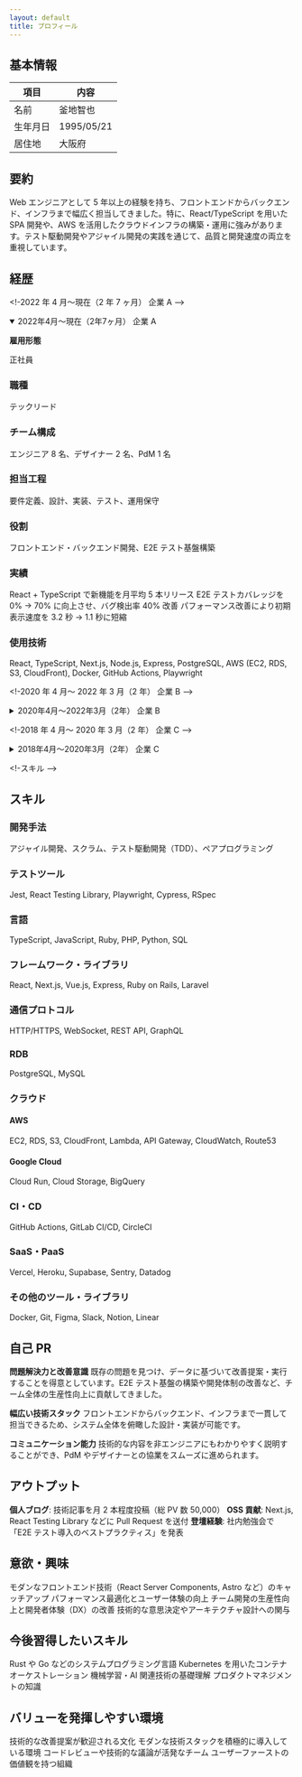 ```yaml
---
layout: default
title: プロフィール
---
```


## 基本情報

| 項目     | 内容       |
| -------- | ---------- |
| 名前     | 釜地智也   |
| 生年月日 | 1995/05/21 |
| 居住地   | 大阪府     |

## 要約

Web エンジニアとして 5 年以上の経験を持ち、フロントエンドからバックエンド、インフラまで幅広く担当してきました。特に、React/TypeScript を用いた SPA 開発や、AWS を活用したクラウドインフラの構築・運用に強みがあります。テスト駆動開発やアジャイル開発の実践を通じて、品質と開発速度の両立を重視しています。

## 経歴

<!-2022 年 4 月～現在（2 年 7 ヶ月） 企業 A -->

<details class="job-history" open markdown="1">
<summary>2022年4月～現在（2年7ヶ月） 企業 A</summary>

**雇用形態**

正社員

### 職種

テックリード

### チーム構成

エンジニア 8 名、デザイナー 2 名、PdM 1 名

### 担当工程

要件定義、設計、実装、テスト、運用保守

### 役割

フロントエンド・バックエンド開発、E2E テスト基盤構築

### 実績

React + TypeScript で新機能を月平均 5 本リリース
E2E テストカバレッジを 0% → 70% に向上させ、バグ検出率 40% 改善
パフォーマンス改善により初期表示速度を 3.2 秒 → 1.1 秒に短縮

### 使用技術

React, TypeScript, Next.js, Node.js, Express, PostgreSQL, AWS (EC2, RDS, S3, CloudFront), Docker, GitHub Actions, Playwright

</details>

<!-2020 年 4 月～ 2022 年 3 月（2 年） 企業 B -->

<details class="job-history" markdown="1">
<summary>2020年4月～2022年3月（2年） 企業 B</summary>

### 雇用形態

正社員

### 職種

Web エンジニア

### チーム構成

エンジニア 5 名

### 実績

フロントエンド・バックエンド開発

### 実績

10 社以上のクライアント向け Web アプリケーション開発
コードレビュー文化の導入により、バグ件数を月平均 15 件 → 5 件に削減
Git フロー整備とドキュメント化により、新規メンバーのオンボーディング期間を 2 週間短縮

### 開発体制の改善

開発プロセスが属人化していた状況を改善。Git ブランチ戦略の策定、PR テンプレートの作成、コードレビューガイドラインの整備を実施し、チーム全体の開発効率を向上させました。

### 使用技術

Vue.js, JavaScript, PHP, Laravel, MySQL, AWS (EC2, RDS), GitLab CI/CD

</details>

<!-2018 年 4 月～ 2020 年 3 月（2 年） 企業 C -->

<details class="job-history" markdown="1">
<summary>2018年4月～2020年3月（2年） 企業 C</summary>

### 雇用形態

正社員

### 職種

Web エンジニア（新卒）

### チーム構成

エンジニア 3 名

### 担当工程

実装、テスト、運用保守

### 役割

オンライン診療プラットフォームの機能追加・保守

### 実績

ビデオ通話機能の安定性向上（切断率 8% → 2%）
メンテナンスモード機能の実装により、計画メンテナンス時のユーザー体験を改善
管理画面の UI 改善により、カスタマーサポートの業務効率 30% 向上

### 使用技術

JavaScript, jQuery, Ruby on Rails, PostgreSQL, WebRTC, Heroku

</details>

<!-スキル -->

## スキル

### 開発手法

アジャイル開発、スクラム、テスト駆動開発（TDD）、ペアプログラミング

### テストツール

Jest, React Testing Library, Playwright, Cypress, RSpec

### 言語

TypeScript, JavaScript, Ruby, PHP, Python, SQL

### フレームワーク・ライブラリ

React, Next.js, Vue.js, Express, Ruby on Rails, Laravel

### 通信プロトコル

HTTP/HTTPS, WebSocket, REST API, GraphQL

### RDB

PostgreSQL, MySQL

### クラウド

#### AWS

EC2, RDS, S3, CloudFront, Lambda, API Gateway, CloudWatch, Route53

#### Google Cloud

Cloud Run, Cloud Storage, BigQuery

### CI・CD

GitHub Actions, GitLab CI/CD, CircleCI

### SaaS・PaaS

Vercel, Heroku, Supabase, Sentry, Datadog

### その他のツール・ライブラリ

Docker, Git, Figma, Slack, Notion, Linear

## 自己 PR

**問題解決力と改善意識**
既存の問題を見つけ、データに基づいて改善提案・実行することを得意としています。E2E テスト基盤の構築や開発体制の改善など、チーム全体の生産性向上に貢献してきました。

**幅広い技術スタック**
フロントエンドからバックエンド、インフラまで一貫して担当できるため、システム全体を俯瞰した設計・実装が可能です。

**コミュニケーション能力**
技術的な内容を非エンジニアにもわかりやすく説明することができ、PdM やデザイナーとの協業をスムーズに進められます。

## アウトプット

**個人ブログ**: 技術記事を月 2 本程度投稿（総 PV 数 50,000）
**OSS 貢献**: Next.js, React Testing Library などに Pull Request を送付
**登壇経験**: 社内勉強会で「E2E テスト導入のベストプラクティス」を発表

## 意欲・興味

モダンなフロントエンド技術（React Server Components, Astro など）のキャッチアップ
パフォーマンス最適化とユーザー体験の向上
チーム開発の生産性向上と開発者体験（DX）の改善
技術的な意思決定やアーキテクチャ設計への関与

## 今後習得したいスキル

Rust や Go などのシステムプログラミング言語
Kubernetes を用いたコンテナオーケストレーション
機械学習・AI 関連技術の基礎理解
プロダクトマネジメントの知識

## バリューを発揮しやすい環境

技術的な改善提案が歓迎される文化
モダンな技術スタックを積極的に導入している環境
コードレビューや技術的な議論が活発なチーム
ユーザーファーストの価値観を持つ組織

